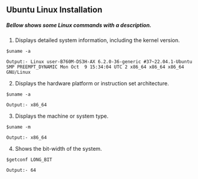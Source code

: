 ## Ubuntu Linux Installation
##### Bellow shows some Linux commands with a description.
1. Displays detailed system information, including the kernel version. 
```
$uname -a
```
`Output:- Linux user-B760M-DS3H-AX 6.2.0-36-generic #37~22.04.1-Ubuntu SMP PREEMPT_DYNAMIC Mon Oct  9 15:34:04 UTC 2 x86_64 x86_64 x86_64 GNU/Linux`

2. Displays the hardware platform or instruction set architecture.
```
$uname -a
```
`Output:- x86_64`

3. Displays the machine or system type.
```
$uname -m
```
`Output:- x86_64`

4. Shows the bit-width of the system.
```
$getconf LONG_BIT
```
`Output:- 64`
